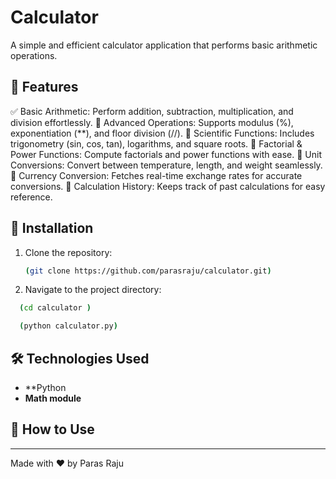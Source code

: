 # Calculator

A simple and efficient calculator application that performs basic arithmetic operations.

## 🚀 Features

✅ Basic Arithmetic: Perform addition, subtraction, multiplication, and division effortlessly.
🔢 Advanced Operations: Supports modulus (%), exponentiation (**), and floor division (//).
📐 Scientific Functions: Includes trigonometry (sin, cos, tan), logarithms, and square roots.
🎯 Factorial & Power Functions: Compute factorials and power functions with ease.
📏 Unit Conversions: Convert between temperature, length, and weight seamlessly.
💱 Currency Conversion: Fetches real-time exchange rates for accurate conversions.
📝 Calculation History: Keeps track of past calculations for easy reference.

## 🔧 Installation

1. Clone the repository:
   ```sh
   (git clone https://github.com/parasraju/calculator.git)
   ```
2. Navigate to the project directory: 
 ```sh
   (cd calculator )
   ``` 
 ```sh
   (python calculator.py)
   ```
## 🛠️ Technologies Used  

- **Python
- **Math module** 
## 🎯 How to Use

---

Made with ❤️ by Paras Raju

